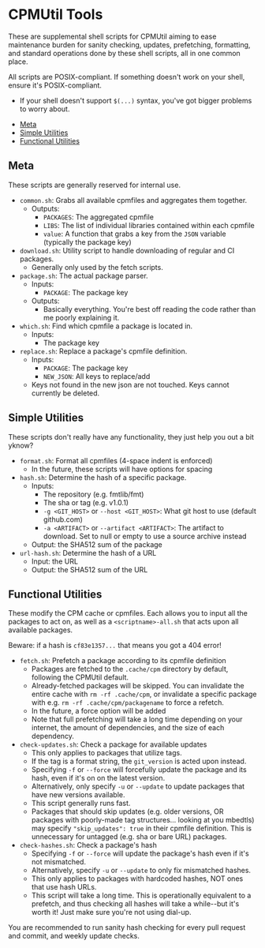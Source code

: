 # CPMUtil Tools

These are supplemental shell scripts for CPMUtil aiming to ease maintenance burden for sanity checking, updates, prefetching, formatting, and standard operations done by these shell scripts, all in one common place.

All scripts are POSIX-compliant. If something doesn't work on your shell, ensure it's POSIX-compliant.
* If your shell doesn't support `$(...)` syntax, you've got bigger problems to worry about.
<!-- TOC -->
- [Meta](#meta)
- [Simple Utilities](#simple-utilities)
- [Functional Utilities](#functional-utilities)
<!-- /TOC -->

## Meta

These scripts are generally reserved for internal use.

- `common.sh`: Grabs all available cpmfiles and aggregates them together.
    * Outputs:
        - `PACKAGES`: The aggregated cpmfile
        - `LIBS`: The list of individual libraries contained within each cpmfile
        - `value`: A function that grabs a key from the `JSON` variable (typically the package key)
- `download.sh`: Utility script to handle downloading of regular and CI packages.
    * Generally only used by the fetch scripts.
- `package.sh`: The actual package parser.
    * Inputs:
        - `PACKAGE`: The package key
    * Outputs:
        - Basically everything. You're best off reading the code rather than me poorly explaining it.
- `which.sh`: Find which cpmfile a package is located in.
    * Inputs:
        - The package key
- `replace.sh`: Replace a package's cpmfile definition.
    * Inputs:
        - `PACKAGE`: The package key
        - `NEW_JSON`: All keys to replace/add
    * Keys not found in the new json are not touched. Keys cannot currently be deleted.

## Simple Utilities

These scripts don't really have any functionality, they just help you out a bit yknow?

- `format.sh`: Format all cpmfiles (4-space indent is enforced)
    * In the future, these scripts will have options for spacing
- `hash.sh`: Determine the hash of a specific package.
    * Inputs:
        - The repository (e.g. fmtlib/fmt)
        - The sha or tag (e.g. v1.0.1)
        - `-g <GIT_HOST>` or `--host <GIT_HOST>`: What git host to use (default github.com)
        - `-a <ARTIFACT>` or `--artifact <ARTIFACT>`: The artifact to download. Set to null or empty to use a source archive instead
    * Output: the SHA512 sum of the package
- `url-hash.sh`: Determine the hash of a URL
    * Input: the URL
    * Output: the SHA512 sum of the URL

## Functional Utilities

These modify the CPM cache or cpmfiles. Each allows you to input all the packages to act on, as well as a `<scriptname>-all.sh` that acts upon all available packages.

Beware: if a hash is `cf83e1357...` that means you got a 404 error!

- `fetch.sh`: Prefetch a package according to its cpmfile definition
    * Packages are fetched to the `.cache/cpm` directory by default, following the CPMUtil default.
    * Already-fetched packages will be skipped. You can invalidate the entire cache with `rm -rf .cache/cpm`, or invalidate a specific package with e.g. `rm -rf .cache/cpm/packagename` to force a refetch.
    * In the future, a force option will be added
    * Note that full prefetching will take a long time depending on your internet, the amount of dependencies, and the size of each dependency.
- `check-updates.sh`: Check a package for available updates
    * This only applies to packages that utilize tags.
    * If the tag is a format string, the `git_version` is acted upon instead.
    * Specifying `-f` or `--force` will forcefully update the package and its hash, even if it's on on the latest version.
    * Alternatively, only specify `-u` or `--update` to update packages that have new versions available.
    * This script generally runs fast.
    * Packages that should skip updates (e.g. older versions, OR packages with poorly-made tag structures... looking at you mbedtls) may specify `"skip_updates": true` in their cpmfile definition. This is unnecessary for untagged (e.g. sha or bare URL) packages.
- `check-hashes.sh`: Check a package's hash
    * Specifying `-f` or `--force` will update the package's hash even if it's not mismatched.
    * Alternatively, specify `-u` or `--update` to only fix mismatched hashes.
    * This only applies to packages with hardcoded hashes, NOT ones that use hash URLs.
    * This script will take a long time. This is operationally equivalent to a prefetch, and thus checking all hashes will take a while--but it's worth it! Just make sure you're not using dial-up.

You are recommended to run sanity hash checking for every pull request and commit, and weekly update checks.